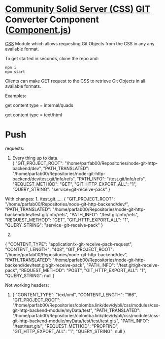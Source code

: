 # [Community Solid Server (CSS)](https://github.com/CommunitySolidServer/CommunitySolidServer) [GIT](https://git-scm.com/) Converter Component ([Component.js](https://componentjs.com/))

[CSS](https://github.com/CommunitySolidServer/CommunitySolidServer) Module which allows requesting Git Objects from the CSS in any any available format.

To get started in seconds, clone the repo and:
```
npm i
npm start
```


Clients can make GET request to the CSS to retrieve Git Objects in all available formats.

Examples:

get content type = internal/quads

get content type = text/html



# Push 

requests: 

1. Every thing up to data.  
{
"GIT_PROJECT_ROOT": "/home/parfab00/Repositories/node-git-http-backend/dev",
"PATH_TRANSLATED": "/home/parfab00/Repositories/node-git-http-backend/dev/test.git/info/refs",
"PATH_INFO": "/test.git/info/refs",
"REQUEST_METHOD": "GET",
"GIT_HTTP_EXPORT_ALL": "1",
"QUERY_STRING": "service=git-receive-pack"
}

With changes: 
1. 
/test.git...... 
{
"GIT_PROJECT_ROOT": "/home/parfab00/Repositories/node-git-http-backend/dev/",
"PATH_TRANSLATED": "/home/parfab00/Repositories/node-git-http-backend/dev/test.git/info/refs",
"PATH_INFO": "/test.git/info/refs",
"REQUEST_METHOD": "GET",
"GIT_HTTP_EXPORT_ALL": "1",
"QUERY_STRING": "service=git-receive-pack"
}


2. 
{
"CONTENT_TYPE": "application/x-git-receive-pack-request",
"CONTENT_LENGTH": "408",
"GIT_PROJECT_ROOT": "/home/parfab00/Repositories/node-git-http-backend/dev",
"PATH_TRANSLATED": "/home/parfab00/Repositories/node-git-http-backend/dev/test.git/git-receive-pack",
"PATH_INFO": "/test.git/git-receive-pack",
"REQUEST_METHOD": "POST",
"GIT_HTTP_EXPORT_ALL": "1",
"QUERY_STRING": null
}


Not working headers: 

1. {
   "CONTENT_TYPE": "text/xml",
   "CONTENT_LENGTH": "166",
   "GIT_PROJECT_ROOT": "/home/parfab00/Repositories/colomba.link/dev/dybli/css/modules/css-git-http-backend-module/myData/test",
   "PATH_TRANSLATED": "/home/parfab00/Repositories/colomba.link/dev/dybli/css/modules/css-git-http-backend-module/myData/test/test/test.git/",
   "PATH_INFO": "/test/test.git/",
   "REQUEST_METHOD": "PROPFIND",
   "GIT_HTTP_EXPORT_ALL": "1",
   "QUERY_STRING": null
   }
   

